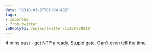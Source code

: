```yaml
---
date: "2010-03-27T05:04:40Z"
tags:
- imported
- from-twitter
inReplyTo: /notes/twitter/11129728018
---
```

4 mins past - get NTP already. Stupid gate. Can't even tell the time.
